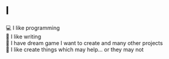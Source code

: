 <div id="header" align="left">
  <h1>I</h1>
	<div>💻 I like programming</div>
	<div>📝 I like writing</div>
	<div>🌠 I have dream game I want to create and many other projects</div>
	<div>💫 I like create things which may help... or they may not</div>
</div>
